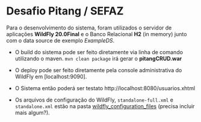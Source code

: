 # Desafio Pitang / SEFAZ

Para o desenvolvimento do sistema, foram utilizados o servidor de aplicações **WildFly 20.0Final** e o Banco Relacional **H2** (in memory) junto com o data source de exemplo _ExampleDS_.

- O build do sistema pode ser feito diretamente via linha de comando utilizando o maven. `mvn clean package` irá gerar o **pitangCRUD.war**

- O deploy pode ser feito diretamente pela console administrativa do WildFly em [localhost:9090].

- O Sistema então poderá ser testato http://localhost:8080/usuarios.xhtml

- Os arquivos de configuração do WildFly, `standalone-full.xml` e `standalone.xml` estão na pasta [wildfly_configuration_files](https://github.com/DLira/desafio_pitang/tree/master/pitang_crud/wildfly_configuration_files) (precisa incluir mais algum?).